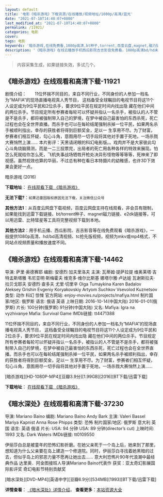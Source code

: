 ```yaml
---
layout: default
title: '电影《暗杀游戏》下载资源/在线播放/视频地址/1080p/高清/蓝光'
date: "2021-07-10T14:40:07+0800"
last_modified_at: "2021-07-10T14:40:07+0800"
permalink: /11921/
categories: 电影
cover:
tags: 电影
keywords: '暗杀游戏,在线免费看,1080p高清,bt种子,torrent,百度云盘,magnet,磁力链,迅雷下载资源'
description: '《暗杀游戏》在线云播放手机西瓜影院吉吉影音免费看，1080p高清bd/hd未删减完整版和tc抢先枪版，mkv/mp4格式，附带bt/torrent种子、magnet/磁力链、百度云盘、网盘资源迅雷下载链接'
---
```


>内容采集生成，如果链接失效，多试几个。


## 《暗杀游戏》在线观看和高清下载-11921

剧情介绍：　　11位怀揣不同目的，来自不同行业，不同身份的人参加一档名为“MAFIA”的现场直播电视真人秀节目， 这档备受全球瞩目的电视节目将这11个人设定成为9位平民和2位杀手，要求9位平民在规定时间内找出隐 藏在他们中间的两位杀手。节目规定所有参赛者每轮可以怀疑并指认一名杀手，被指认的人不管是不是杀手，都将被强制带入自己的梦境，在梦中被自己最害怕的东西杀死，死亡过程也会在全世界直播。而杀手也可以在每轮结尾强制杀掉一位平民，如果两名杀手被顺利指出，幸存的获胜者将得到巨额奖金，足以一 生享用不尽。为了财富，参赛者们相互怀疑，勾心斗角，意图用尽一切手段将其他对手置于死地，一场杀戮大赛悄然上演……  本片影评：天黑请闭眼的科幻电影版。。戏肉并不是大家彼此勾心斗角烧脑猜测，而是一二三投票完，出局者的死亡用各种各样的特效来展现。怕怎么死就给你怎么死，飞机失事战场牺牲开枪处决异形怪物等等等等，死神来了即视感。虽然视效也算的华丽，不过总有种在看日本特摄片的幼稚感，也许3D下效果会更好一点。


暗杀游戏 (2016)

**下载地址**： [在线观看下载 《暗杀游戏》](https://www.btbtdy.me/btdy/dy4461.html) 


**无法下载?**：`如果迅雷因版权原因无法下载，关注微信公众号 `

**其他方法1**：从百度云网盘下载视频，百度云网盘支持在线观看，非会员有限制，如果能找到迅雷下载链接、bt/torrent种子、magnet磁力链接、e2dk链接等，可以用迅雷、比特彗星等工具将完整视频下载到本地。

**其他方法2**：用手机云播、西瓜影院、吉吉影音等在线免费观看《暗杀游戏》，一般提供1080p高清、hd/bd高清视频、tc抢先版视频，视频为mkv或mp4格式，不同站点视频质量和播放速度不同。


## 《暗杀游戏》在线观看和高清下载-14462

导演: 萨里·奥德赛耶 编剧: 安德烈·加夫里洛夫 主演: 瓦蒂姆·提萨拉提 维奥莱塔·吉特孟斯塔雅 韦尼亚明·斯梅霍夫 维克多·维尔比斯基 娜塔尔雅·卢达娃 瓦谢斯拉夫·拉贝戈耶夫 安德烈·查多夫 尤里·切里辛 Olga Tumaykina Karen Badalov Aleksey Grishin Evgeniy Koryakovskiy Artyom Suchkov Vsevolod Kuznetsov 类型: 动作 科幻 惊悚 官方网站: enjoy-movies.ru/projects/mafiya.html 制片国家/地区: 俄罗斯 语言: 俄语 英语 上映日期: 2016-10-14(中国大陆) 2016-01-01(俄罗斯) 片长: 100分钟(俄罗斯) 91分钟(中国大陆) 又名: Mafiya: Igra na vyzhivanye Mafia: Survival Game IMDb链接: tt4471388

11位怀揣不同目的，来自不同行业，不同身份的人参加一档名为“MAFIA”的现场直播电视真人秀节目， 这档备受全球瞩目的电视节目将这11个人设定成为9位平民和2位杀手，要求9位平民在规定时间内找出隐 藏在他们中间的两位杀手。节目规定所有参赛者每轮可以怀疑并指认一名杀手，被指认的人不管是不是杀手，都将被强制带入自己的梦境，在梦中被自己最害怕的东西杀死，死亡过程也会在全世界直播。而杀手也可以在每轮结尾强制杀掉一位平民，如果两名杀手被顺利指出，幸存的获胜者将得到巨额奖金，足以一 生享用不尽。为了财富，参赛者们相互怀疑，勾心斗角，意图用尽一切手段将其他对手置于死地，一场杀戮大赛悄然上演……


[暗杀游戏][HD-1080P-MP4][豆瓣3.9分][1.99GB][2016][BT下载/迅雷下载]

**下载地址**： [在线观看下载 《暗杀游戏》](https://www.btdx8.com/torrent/mafiya_2016.html) 


## 《暗水深处》在线观看和高清下载-37230

导演: Mariano Baino 编剧: Mariano Baino Andy Bark 主演: Valeri Bassel Mariya Kapnist Anna Rose Phipps 类型: 恐怖 制片国家/地区: 俄罗斯 意大利 英国 语言: 英语 俄语 片长: USA: 94 分钟 USA: 89 分钟(director’s cut) 上映时间: 1993 又名: Dark Waters IMDb链接: tt0109550

伊丽莎白总是被童年的恐怖幻影折磨。在她父亲死于一个岛上后，她来到了那里，想知道为什么父亲要在岛上建造一个修道院。同时，伊丽莎白寻找着她黑暗的过去，但似乎岛上的邪恶力量不愿再让她出去…… 意大利恐怖片90年代浪潮中最经典作品 达里奥．阿金图接班人导演Mariano Baino代表作 获奖：亚太奇幻影展国际影评奖 奇幻电影节特别贡献奖


[暗水深处][DVD-MP4][英语中字][豆瓣6.9分][534MB][1993][BT下载/迅雷下载]

**详情查看**： [《暗水深处》详情介绍](/movie/37230/)， **查看更多**：[本站资源大全](/movie/t/all/)

